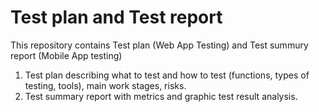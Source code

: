 # Test plan and Test report

This repository contains Test plan (Web App Testing) and Test summury report (Mobile App testing)

1. Test plan describing what to test and how to test (functions, types of testing, tools), main work stages, risks.
2. Test summary report with metrics and graphic test result analysis.
